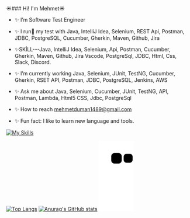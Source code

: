 ☀️### Hi! I'm Mehmet:sunny:

- :sparkles: I’m Software Test Engineer 
- :sparkles: I run:running: my test with Java, IntelliJ Idea, Selenium, REST Api, Postman, JDBC, PostgreSQL, Cucumber, Gherkin,  Maven, Github, Jira
- :sparkles:SKİLL---Java, IntelliJ Idea, Selenium, Api, Postman, Cucumber, Gherkin, Maven, Github, Jira Vscode, PostgreSql, JDBC, Html, Css, Slack, Discord. 
- :sparkles: I’m currently working Java, Selenium, JUnit, TestNG, Cucumber, Gherkin, RSET API, Postman, JDBC, PostgreSQL, Jenkins, AWS
- :sparkles: Ask me about Java, Selenium, Cucumber, JUnit, TestNG, API, Postman, Lambda, Html5 CSS, Jdbc, PostgreSql
- :sparkles: How to reach mehmetduman1489@gmail.com 

- :sparkles: Fun fact: I like to learn new language and tools.

 [![My Skills](https://skillicons.dev/icons?i=java,idea,selenium,gherkin,maven,postgres,vscode,html,css,git,github,discord,&theme=light)](https://skillicons.dev)


[![Top Langs](https://github-readme-stats.vercel.app/api/top-langs/?username=mehmetduman1489&langs_count=8)](https://github.com/mehmetduman1489/github-readme-stats)
[![Anurag's GitHub stats](https://github-readme-stats.vercel.app/api?username=mehmetduman1489)](https://github.com/mehmetduman1489/github-readme-stats)
![snake gif](https://github.com/mehmetduman1489/mehmetduman1489/blob/output/github-contribution-grid-snake.svg)



